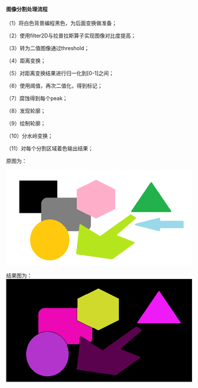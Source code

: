 #### 图像分割处理流程

（1）将白色背景编程黑色，为后面变换做准备；

（2）使用filter2D与拉普拉斯算子实现图像对比度提高；

（3）转为二值图像通过threshold；

（4）距离变换；

（5）对距离变换结果进行归一化到[0-1]之间；

（6）使用阈值，再次二值化，得到标记；

（7）腐蚀得到每个peak；

（8）发现轮廓；

（9）绘制轮廓；

（10）分水岭变换；

（11）对每个分割区域着色输出结果；

原图为：

![1550387581921](img\1550387581921.png)

结果图为：
![1550387601131](img\1550387601131.png)